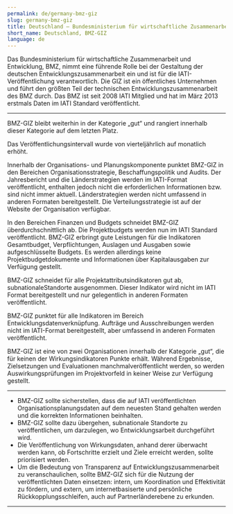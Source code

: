 ```yaml
---
permalink: de/germany-bmz-giz
slug: germany-bmz-giz
title: Deutschland – Bundesministerium für wirtschaftliche Zusammenarbeit und Entwicklung - GIZ (BMZ-GIZ)
short_name: Deutschland, BMZ-GIZ
language: de
---
```


Das Bundesministerium für wirtschaftliche Zusammenarbeit und Entwicklung, BMZ, nimmt eine führende Rolle bei der Gestaltung der deutschen Entwicklungszusammenarbeit ein und ist für die IATI-Veröffentlichung verantwortlich. Die GIZ ist ein öffentliches Unternehmen und führt den größten Teil der technischen Entwicklungszusammenarbeit des BMZ durch. Das BMZ ist seit 2008 IATI Mitglied und hat im März 2013 erstmals Daten im IATI Standard veröffentlicht.

---

BMZ-GIZ bleibt weiterhin in der Kategorie „gut“ und rangiert innerhalb dieser Kategorie auf dem letzten Platz.

Das Veröffentlichungsintervall wurde von vierteljährlich auf monatlich erhöht.

Innerhalb der Organisations- und Planungskomponente punktet BMZ-GIZ in den Bereichen Organisationsstrategie, Beschaffungspolitik und Audits. Der Jahresbericht und die Länderstrategien werden im IATI-Format veröffentlicht, enthalten jedoch nicht die erforderlichen Informationen bzw. sind nicht immer aktuell. Länderstrategien werden nicht umfassend in anderen Formaten bereitgestellt. Die Verteilungsstrategie ist auf der Website der Organisation verfügbar.

In den Bereichen Finanzen und Budgets schneidet BMZ-GIZ überdurchschnittlich ab. Die Projektbudgets werden nun im IATI Standard veröffentlicht. BMZ-GIZ erbringt gute Leistungen für die Indikatoren Gesamtbudget, Verpflichtungen, Auslagen und Ausgaben sowie aufgeschlüsselte Budgets. Es werden allerdings keine Projektbudgetdokumente und Informationen über Kapitalausgaben zur Verfügung gestellt.

BMZ-GIZ schneidet für alle Projektattributsindikatoren gut ab, subnationaleStandorte ausgenommen. Dieser Indikator wird nicht im IATI Format bereitgestellt und nur gelegentlich in anderen Formaten veröffentlicht.

BMZ-GIZ punktet für alle Indikatoren im Bereich Entwicklungsdatenverknüpfung. Aufträge und Ausschreibungen werden nicht im IATI-Format bereitgestellt, aber umfassend in anderen Formaten veröffentlicht.

BMZ-GIZ ist eine von zwei Organisationen innerhalb der Kategorie „gut“, die für keinen der Wirkungsindikatoren Punkte erhält. Während Ergebnisse, Zielsetzungen und Evaluationen manchmalveröffentlicht werden, so werden Auswirkungsprüfungen im Projektvorfeld in keiner Weise zur Verfügung gestellt.

---

 * BMZ-GIZ sollte sicherstellen, dass die auf IATI veröffentlichten Organisationsplanungsdaten auf dem neuesten Stand gehalten werden und die korrekten Informationen beinhalten.
 * BMZ-GIZ sollte dazu übergehen, subnationale Standorte zu veröffentlichen, um darzulegen, wo Entwicklungsarbeit durchgeführt wird.
 * Die Veröffentlichung von Wirkungsdaten, anhand derer überwacht werden kann, ob Fortschritte erzielt und Ziele erreicht werden, sollte priorisiert werden.
 * Um die Bedeutung von Transparenz auf Entwicklungszusammenarbeit zu veranschaulichen, sollte BMZ-GIZ sich für die Nutzung der veröffentlichten Daten einsetzen: intern, um Koordination und Effektivität zu fördern, und extern, um internetbasiserte und persönliche Rückkopplungsschleifen, auch auf Partnerländerebene zu erkunden.

---
